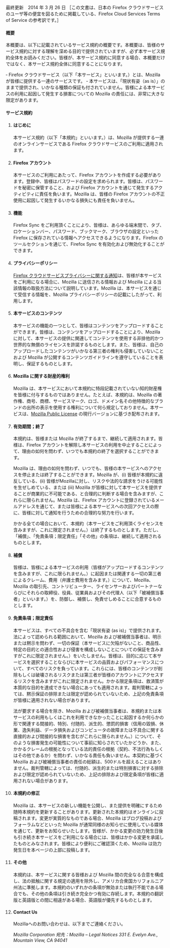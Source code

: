 最終更新　2014 年 3 月 26 日
［この文書は、日本の Firefox クラウドサービスのユーザ等の便宜を図るために掲載している、Firefox Cloud Services Terms of Service の参考訳です。］

#### 概要

本概要は、以下に記載されているサービス規約の概要です。本概要は、皆様のサービス規約に対する理解を深める目的で提供されていますが、必ず本サービス規約全体をお読みください。皆様が、本サービス規約に同意する場合、本概要だけではなく、本サービス規約全体に同意することになります。

‐ Firefox クラウドサービス（以下「本サービス」といいます。）とは、Mozilla が皆様に提供する一連のサービスです。
‐ 本サービスは、「現状有姿（as is）」のままで提供され、いかなる種類の保証も付されていません。皆様による本サービスの利用に起因して発生する損害についての Mozilla の責任には、非常に大きな限定があります。

#### サービス規約

1. #### はじめに

    本サービス規約（以下「本規約」といいます。）は、Mozilla が提供する一連のオンラインサービスである Firefox クラウドサービスのご利用に適用されます。

2. #### Firefox アカウント

    本サービスのご利用にあたって、Firefox アカウントを作成する必要があります。登録中、皆様はパスワードの設定を求められます。皆様は、パスワードを秘密に保管すること、および Firefox アカウントを通じて発生するアクティビティに責任を負います。Mozilla は、皆様の Firefox アカウントの不正使用に起因して発生するいかなる損失にも責任を負いません。

3. #### 機能

    Firefox Sync をご利用頂くことにより、皆様は、あらゆる端末間で、タブ、ロケーションバー、パスワード、ブックマーク、ブラウザの設定といった Firefox に保存されている情報へアクセスできるようになります。Firefox のツールセクションを通じて、Firefox Sync を有効化および無効化することができます。

4. #### プライバシーポリシー

    [Firefox クラウドサービスプライバシーに関する通知](https://www.mozilla.org/privacy/firefox-cloud/)は、皆様が本サービスをご利用になる場合に、Mozilla に送信される情報および Mozilla による当該情報の取扱方法について説明しています。Mozilla は、本サービスを通じて受信する情報を、Mozilla プライバシーポリシーの記載にしたがって、利用します。

5. #### 本サービスのコンテンツ

    本サービスの機能の一つとして、皆様はコンテンツをアップロードすることができます。皆様は、コンテンツをアップロードすることにより、Mozilla に対して、本サービスの提供に関連してコンテンツを使用する非排他的かつ世界的な無償のライセンスを許諾するものとします。また、皆様は、自己のアップロードしたコンテンツがいかなる第三者の権利も侵害していないことおよび Mozilla が公開するコンテンツガイドラインを遵守していることを表明し、保証するものとします。

6. #### Mozilla に関する財産的権利

    Mozilla は、本サービスにおいて本規約に特段記載されていない知的財産権を皆様に付与するものではありません。たとえば、本規約は、Mozilla の著作権、商号、商標、サービスマーク、ロゴ、ドメイン名その他特徴的なブランドの出所の表示を使用する権利について何ら規定しておりません。本サービスは、[Mozilla Public License](https://www.mozilla.org/MPL/) の現行バージョンに基づき配布されます。

7. #### 有効期間；終了

    本規約は、皆様または Mozilla が終了するまで、継続して適用されます。皆様は、Firefox アカウントを解除し本サービスの利用を中止することによって、理由の如何を問わず、いつでも本規約の終了を選択することができます。

    Mozilla は、理由の如何を問わず、いつでも、皆様の本サービスへのアクセスを停止または終了することができます。Mozilla が、(i) 皆様が本規約に違反している、(ii) 皆様がMozillaに対し、リスクや法的な請求をうける可能性を生ぜしめている、または (iii) Mozilla が皆様に対して本サービスを提供することが商業的に不可能である、と合理的に判断する場合を含みますが、これらに限られません。Mozilla は、Firefox アカウントに登録されているメールアドレスを通じて、または皆様による本サービスへの次回アクセスの際に、皆様に対して通知を行うための合理的な努力を行います。

    かかる全ての場合において、本規約（本サービスをご利用頂くライセンスを含みますが、これに限定されません。）は終了するものとします。ただし、「補償」、「免責条項；限定責任」「その他」の条項は、継続して適用されるものとします。

8. #### 補償

    皆様は、皆様による本サービスの利用（皆様がアップロードするコンテンツを含みますが、これに限られません。）に起因または関連する一切の第三者によるクレーム、費用（弁護士費用を含みます。）について、Mozilla、Mozilla の取引先、コントリビューター、ライセンサーおよびパートナーならびにそれらの取締役、役員、従業員およびその代理人（以下「被補償当事者」といいます。）を、防御し、補償し、免責せしめることに合意するものとします。

9. #### 免責条項；限定責任

    本サービスは、すべての不具合を含む「現状有姿 (as is)」で提供されます。法によって認められる範囲において、Mozilla および被補償当事者は、明示または黙示を問わず、一切の保証（本サービスに欠陥がないこと、商品性、特定の目的との適合性および侵害を構成しないことについての保証を含みますがこれに限定されません。）をいたしません。皆様は、目的に応じて本サービスを選択することならびに本サービスの品質およびパフォーマンスについて、すべてのリスクを負っています。これらには、皆様のコンテンツが削除もしくは破壊されるリスクまたは第三者が皆様のアカウントにアクセスするリスクを含みますがこれに限定されません。かかる限定条項は、救済策が本質的な目的を達成できない場合にあっても適用されます。裁判管轄によっては、黙示保証の排除または限定が認められていないため、上記の免責条項が皆様に適用されない場合があります。

    法が要求する場合を除き、Mozilla および被補償当事者は、本規約または本サービスの利用もしくはこれを利用できなかったことに起因するか何らかの形で関連する間接的、特別、付随的、派生的、懲罰的損害（信用の毀損、休業、逸失利益、データ損失およびコンピュータの故障または不具合に関する直接的および間接的な損害を含むがこれらに限られません。）について、そのような損害発生の可能性について事前に知らされていたかどうか、また、かかるクレームの根拠となっている法的責任の根拠（契約、不法行為もしくはその他であるか）を問わず、いかなる責任も負いません。本契約に基づくMozilla および被補償当事者の責任の総額は、500ドルを超えることはありません。裁判管轄によっては、付随的、派生的または特別損害に対する排除および限定が認められていないため、上記の排除および限定条項が皆様に適用されない場合があります。

10. #### 本規約の修正

    Mozilla は、本サービスの新しい機能を公開し、また提供を明確にするため随時本規約を更新することがあります。更新された本規約はオンラインに投稿されます。変更が実質的なものである場合、Mozilla はブログ投稿およびフォーラムなどといった Mozilla が通常同様のお知らせに使用している媒体を通じて、更新をお知らせいたします。皆様が、かかる変更の効力発生日後も引き続き本サービスをご利用になる場合には、皆様はかかる変更を承諾したものとみなされます。皆様により便利にご確認頂くため、Mozilla は効力発生日を本ページの上部に投稿します。

11. #### その他

    本規約は、本サービスに関する皆様および Mozilla 間の完全なる合意を構成し、法の抵触に関する規定の適用を除外し、アメリカ合衆国カリフォルニア州法に準拠します。本規約のいずれかの条項が無効または執行不能である場合でも、その他の条項は引き続き完全かつ有効に存続します。本規約の翻訳版と英語版との間に相違がある場合、英語版が優先するものとします。

12. #### Contact Us

    Mozillaへのお問い合わせは、以下までご連絡ください。

    <address>
      Mozilla Corporation 
      宛先：Mozilla – Legal Notices 
      331 E. Evelyn Ave., 
      Mountain View, CA 94041 
    </address>
